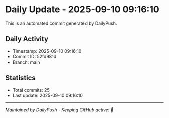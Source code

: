 # Daily Update - 2025-09-10 09:16:10

This is an automated commit generated by DailyPush.

## Daily Activity
- Timestamp: 2025-09-10 09:16:10
- Commit ID: 52fd981d
- Branch: main

## Statistics
- Total commits: 25
- Last update: 2025-09-10 09:16:10

---
*Maintained by DailyPush - Keeping GitHub active! 🚀*
